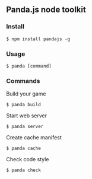 ## Panda.js node toolkit

### Install

    $ npm install pandajs -g

### Usage
    
    $ panda [command]

### Commands

Build your game

    $ panda build

Start web server

    $ panda server

Create cache manifest

    $ panda cache

Check code style

    $ panda check